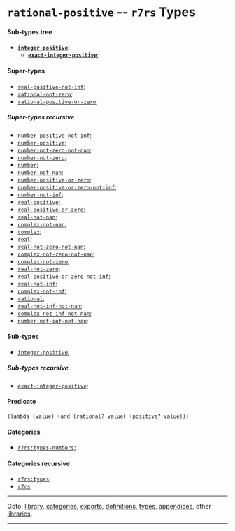 

<a id='type__r7rs__rational-positive'></a>

# `rational-positive` -- `r7rs` Types


<a id='type__r7rs__rational-positive__sub-types-tree'></a>

#### Sub-types tree

* **[`integer-positive`](../../r7rs/types/integer-positive.md#type__r7rs__integer-positive)**:
  * **[`exact-integer-positive`](../../r7rs/types/exact-integer-positive.md#type__r7rs__exact-integer-positive)**;


<a id='type__r7rs__rational-positive__super-types'></a>

#### Super-types

 * [`real-positive-not-inf`](../../r7rs/types/real-positive-not-inf.md#type__r7rs__real-positive-not-inf);
 * [`rational-not-zero`](../../r7rs/types/rational-not-zero.md#type__r7rs__rational-not-zero);
 * [`rational-positive-or-zero`](../../r7rs/types/rational-positive-or-zero.md#type__r7rs__rational-positive-or-zero);


<a id='type__r7rs__rational-positive__super-types-recursive'></a>

##### Super-types recursive

 * [`number-positive-not-inf`](../../r7rs/types/number-positive-not-inf.md#type__r7rs__number-positive-not-inf);
 * [`number-positive`](../../r7rs/types/number-positive.md#type__r7rs__number-positive);
 * [`number-not-zero-not-nan`](../../r7rs/types/number-not-zero-not-nan.md#type__r7rs__number-not-zero-not-nan);
 * [`number-not-zero`](../../r7rs/types/number-not-zero.md#type__r7rs__number-not-zero);
 * [`number`](../../r7rs/types/number.md#type__r7rs__number);
 * [`number-not-nan`](../../r7rs/types/number-not-nan.md#type__r7rs__number-not-nan);
 * [`number-positive-or-zero`](../../r7rs/types/number-positive-or-zero.md#type__r7rs__number-positive-or-zero);
 * [`number-positive-or-zero-not-inf`](../../r7rs/types/number-positive-or-zero-not-inf.md#type__r7rs__number-positive-or-zero-not-inf);
 * [`number-not-inf`](../../r7rs/types/number-not-inf.md#type__r7rs__number-not-inf);
 * [`real-positive`](../../r7rs/types/real-positive.md#type__r7rs__real-positive);
 * [`real-positive-or-zero`](../../r7rs/types/real-positive-or-zero.md#type__r7rs__real-positive-or-zero);
 * [`real-not-nan`](../../r7rs/types/real-not-nan.md#type__r7rs__real-not-nan);
 * [`complex-not-nan`](../../r7rs/types/complex-not-nan.md#type__r7rs__complex-not-nan);
 * [`complex`](../../r7rs/types/complex.md#type__r7rs__complex);
 * [`real`](../../r7rs/types/real.md#type__r7rs__real);
 * [`real-not-zero-not-nan`](../../r7rs/types/real-not-zero-not-nan.md#type__r7rs__real-not-zero-not-nan);
 * [`complex-not-zero-not-nan`](../../r7rs/types/complex-not-zero-not-nan.md#type__r7rs__complex-not-zero-not-nan);
 * [`complex-not-zero`](../../r7rs/types/complex-not-zero.md#type__r7rs__complex-not-zero);
 * [`real-not-zero`](../../r7rs/types/real-not-zero.md#type__r7rs__real-not-zero);
 * [`real-positive-or-zero-not-inf`](../../r7rs/types/real-positive-or-zero-not-inf.md#type__r7rs__real-positive-or-zero-not-inf);
 * [`real-not-inf`](../../r7rs/types/real-not-inf.md#type__r7rs__real-not-inf);
 * [`complex-not-inf`](../../r7rs/types/complex-not-inf.md#type__r7rs__complex-not-inf);
 * [`rational`](../../r7rs/types/rational.md#type__r7rs__rational);
 * [`real-not-inf-not-nan`](../../r7rs/types/real-not-inf-not-nan.md#type__r7rs__real-not-inf-not-nan);
 * [`complex-not-inf-not-nan`](../../r7rs/types/complex-not-inf-not-nan.md#type__r7rs__complex-not-inf-not-nan);
 * [`number-not-inf-not-nan`](../../r7rs/types/number-not-inf-not-nan.md#type__r7rs__number-not-inf-not-nan);


<a id='type__r7rs__rational-positive__sub-types'></a>

#### Sub-types

 * [`integer-positive`](../../r7rs/types/integer-positive.md#type__r7rs__integer-positive);


<a id='type__r7rs__rational-positive__sub-types-recursive'></a>

##### Sub-types recursive

 * [`exact-integer-positive`](../../r7rs/types/exact-integer-positive.md#type__r7rs__exact-integer-positive);


<a id='type__r7rs__rational-positive__predicate'></a>

#### Predicate

````
(lambda (value) (and (rational? value) (positive? value)))
````


<a id='type__r7rs__rational-positive__categories'></a>

#### Categories

 * [`r7rs:types-numbers`](../../r7rs/categories/r7rs_3a_types-numbers.md#category__r7rs__r7rs_3a_types-numbers);


<a id='type__r7rs__rational-positive__categories-recursive'></a>

#### Categories recursive

 * [`r7rs:types`](../../r7rs/categories/r7rs_3a_types.md#category__r7rs__r7rs_3a_types);
 * [`r7rs`](../../r7rs/categories/r7rs.md#category__r7rs__r7rs);

----

Goto: [library](../../r7rs/_index.md#library__r7rs), [categories](../../r7rs/categories/_index.md#toc__r7rs__categories), [exports](../../r7rs/exports/_index.md#toc__r7rs__exports), [definitions](../../r7rs/definitions/_index.md#toc__r7rs__definitions), [types](../../r7rs/types/_index.md#toc__r7rs__types), [appendices](../../r7rs/appendices/_index.md#toc__r7rs__appendices), other [libraries](../../_libraries.md#toc__libraries).

----


